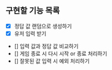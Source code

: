 ## 구현할 기능 목록

- [x] 정답 값 랜덤으로 생성하기
- [x] 유저 입력 받기
- [] 입력 값과 정답 값 비교하기
- [] 게임 종료 시 다시 시작 or 종료 처리하기
- [] 잘못된 값 입력 시 예외 처리하기
